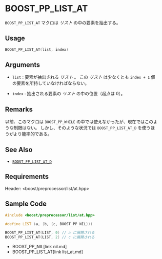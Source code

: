 # BOOST_PP_LIST_AT

`BOOST_PP_LIST_AT` マクロは *リスト* の中の要素を抽出する。

## Usage

```cpp
BOOST_PP_LIST_AT(list, index)
```

## Arguments

- `list` :
	要素が抽出される *リスト* 。
	この *リスト* は少なくとも `index + 1` 個の要素を所持していなければならない。

- `index` :
	抽出される要素の *リスト* の中の位置（起点は 0）。

## Remarks

以前、このマクロは `BOOST_PP_WHILE` の中では使えなかったが、現在ではこのような制限はない。
しかし、そのような状況では `BOOST_PP_LIST_AT_D` を使うほうがより能率的である。

## See Also

- [`BOOST_PP_LIST_AT_D`](list_at_d.md)

## Requirements

Header: &lt;boost/preprocessor/list/at.hpp&gt;

## Sample Code

```cpp
#include <boost/preprocessor/list/at.hpp>

#define LIST (a, (b, (c, BOOST_PP_NIL)))

BOOST_PP_LIST_AT(LIST, 0) // a に展開される
BOOST_PP_LIST_AT(LIST, 2) // c に展開される
```
* BOOST_PP_NIL[link nil.md]
* BOOST_PP_LIST_AT[link list_at.md]

